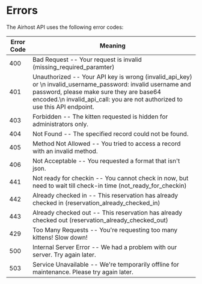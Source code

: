 # Errors

The Airhost API uses the following error codes:


Error Code | Meaning
---------- | -------
400 | Bad Request -- Your request is invalid (missing_required_paramter)
401 | Unauthorized -- Your API key is wrong (invalid_api_key) or \n  invalid_username_password: invalid username and password, please make sure they are base64 encoded.\n invalid_api_call: you are not authorized to use this API endpoint.
403 | Forbidden -- The kitten requested is hidden for administrators only.
404 | Not Found -- The specified record could not be found.
405 | Method Not Allowed -- You tried to access a record with an invalid method.
406 | Not Acceptable -- You requested a format that isn't json.
441 | Not ready for checkin -- You cannot check in now, but need to wait till check-in time (not_ready_for_checkin)
442 | Already checked in -- This reservation has already checked in (reservation_already_checked_in)
443 | Already checked out -- This reservation has already checked out (reservation_already_checked_out)
429 | Too Many Requests -- You're requesting too many kittens! Slow down!
500 | Internal Server Error -- We had a problem with our server. Try again later.
503 | Service Unavailable -- We're temporarily offline for maintenance. Please try again later.

